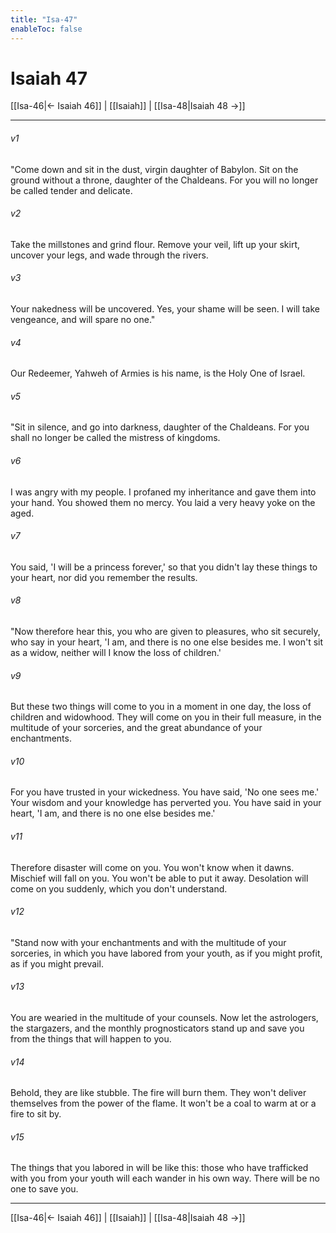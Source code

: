 ```yaml
---
title: "Isa-47"
enableToc: false
---
```

# Isaiah 47

[[Isa-46|← Isaiah 46]] | [[Isaiah]] | [[Isa-48|Isaiah 48 →]]
***



###### v1 
"Come down and sit in the dust, virgin daughter of Babylon. Sit on the ground without a throne, daughter of the Chaldeans. For you will no longer be called tender and delicate. 

###### v2 
Take the millstones and grind flour. Remove your veil, lift up your skirt, uncover your legs, and wade through the rivers. 

###### v3 
Your nakedness will be uncovered. Yes, your shame will be seen. I will take vengeance, and will spare no one." 

###### v4 
Our Redeemer, Yahweh of Armies is his name, is the Holy One of Israel. 

###### v5 
"Sit in silence, and go into darkness, daughter of the Chaldeans. For you shall no longer be called the mistress of kingdoms. 

###### v6 
I was angry with my people. I profaned my inheritance and gave them into your hand. You showed them no mercy. You laid a very heavy yoke on the aged. 

###### v7 
You said, 'I will be a princess forever,' so that you didn't lay these things to your heart, nor did you remember the results. 

###### v8 
"Now therefore hear this, you who are given to pleasures, who sit securely, who say in your heart, 'I am, and there is no one else besides me. I won't sit as a widow, neither will I know the loss of children.' 

###### v9 
But these two things will come to you in a moment in one day, the loss of children and widowhood. They will come on you in their full measure, in the multitude of your sorceries, and the great abundance of your enchantments. 

###### v10 
For you have trusted in your wickedness. You have said, 'No one sees me.' Your wisdom and your knowledge has perverted you. You have said in your heart, 'I am, and there is no one else besides me.' 

###### v11 
Therefore disaster will come on you. You won't know when it dawns. Mischief will fall on you. You won't be able to put it away. Desolation will come on you suddenly, which you don't understand. 

###### v12 
"Stand now with your enchantments and with the multitude of your sorceries, in which you have labored from your youth, as if you might profit, as if you might prevail. 

###### v13 
You are wearied in the multitude of your counsels. Now let the astrologers, the stargazers, and the monthly prognosticators stand up and save you from the things that will happen to you. 

###### v14 
Behold, they are like stubble. The fire will burn them. They won't deliver themselves from the power of the flame. It won't be a coal to warm at or a fire to sit by. 

###### v15 
The things that you labored in will be like this: those who have trafficked with you from your youth will each wander in his own way. There will be no one to save you.

***
[[Isa-46|← Isaiah 46]] | [[Isaiah]] | [[Isa-48|Isaiah 48 →]]
